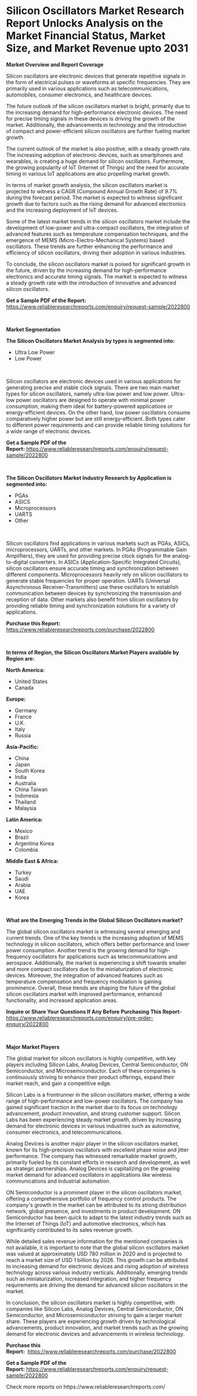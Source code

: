 <p><h1>Silicon Oscillators Market Research Report Unlocks Analysis on the Market Financial Status, Market Size, and Market Revenue upto 2031</h1></p><p><strong>Market Overview and Report Coverage</strong></p>
<p><p>Silicon oscillators are electronic devices that generate repetitive signals in the form of electrical pulses or waveforms at specific frequencies. They are primarily used in various applications such as telecommunications, automobiles, consumer electronics, and healthcare devices.</p><p>The future outlook of the silicon oscillators market is bright, primarily due to the increasing demand for high-performance electronic devices. The need for precise timing signals in these devices is driving the growth of the market. Additionally, the advancements in technology and the introduction of compact and power-efficient silicon oscillators are further fueling market growth.</p><p>The current outlook of the market is also positive, with a steady growth rate. The increasing adoption of electronic devices, such as smartphones and wearables, is creating a huge demand for silicon oscillators. Furthermore, the growing popularity of IoT (Internet of Things) and the need for accurate timing in various IoT applications are also propelling market growth.</p><p>In terms of market growth analysis, the silicon oscillators market is projected to witness a CAGR (Compound Annual Growth Rate) of 9.7% during the forecast period. The market is expected to witness significant growth due to factors such as the rising demand for advanced electronics and the increasing deployment of IoT devices.</p><p>Some of the latest market trends in the silicon oscillators market include the development of low-power and ultra-compact oscillators, the integration of advanced features such as temperature compensation techniques, and the emergence of MEMS (Micro-Electro-Mechanical Systems) based oscillators. These trends are further enhancing the performance and efficiency of silicon oscillators, driving their adoption in various industries.</p><p>To conclude, the silicon oscillators market is poised for significant growth in the future, driven by the increasing demand for high-performance electronics and accurate timing signals. The market is expected to witness a steady growth rate with the introduction of innovative and advanced silicon oscillators.</p></p>
<p><strong>Get a Sample PDF of the Report:</strong> <a href="https://www.reliableresearchreports.com/enquiry/request-sample/2022800">https://www.reliableresearchreports.com/enquiry/request-sample/2022800</a></p>
<p>&nbsp;</p>
<p><strong>Market Segmentation</strong></p>
<p><strong>The Silicon Oscillators Market Analysis by types is segmented into:</strong></p>
<p><ul><li>Ultra Low Power</li><li>Low Power</li></ul></p>
<p>&nbsp;</p>
<p><p>Silicon oscillators are electronic devices used in various applications for generating precise and stable clock signals. There are two main market types for silicon oscillators, namely ultra-low power and low power. Ultra-low power oscillators are designed to operate with minimal power consumption, making them ideal for battery-powered applications or energy-efficient devices. On the other hand, low power oscillators consume comparatively higher power but are still energy-efficient. Both types cater to different power requirements and can provide reliable timing solutions for a wide range of electronic devices.</p></p>
<p><strong>Get a Sample PDF of the Report:</strong>&nbsp;<a href="https://www.reliableresearchreports.com/enquiry/request-sample/2022800">https://www.reliableresearchreports.com/enquiry/request-sample/2022800</a></p>
<p>&nbsp;</p>
<p><strong>The Silicon Oscillators Market Industry Research by Application is segmented into:</strong></p>
<p><ul><li>PGAs</li><li>ASICS</li><li>Microprocessors</li><li>UARTS</li><li>Other</li></ul></p>
<p>&nbsp;</p>
<p><p>Silicon oscillators find applications in various markets such as PGAs, ASICs, microprocessors, UARTs, and other markets. In PGAs (Programmable Gain Amplifiers), they are used for providing precise clock signals for the analog-to-digital converters. In ASICs (Application-Specific Integrated Circuits), silicon oscillators ensure accurate timing and synchronization between different components. Microprocessors heavily rely on silicon oscillators to generate stable frequencies for proper operation. UARTs (Universal Asynchronous Receiver-Transmitters) use these oscillators to establish communication between devices by synchronizing the transmission and reception of data. Other markets also benefit from silicon oscillators by providing reliable timing and synchronization solutions for a variety of applications.</p></p>
<p><strong>Purchase this Report:</strong>&nbsp; <a href="https://www.reliableresearchreports.com/purchase/2022800">https://www.reliableresearchreports.com/purchase/2022800</a></p>
<p>&nbsp;</p>
<p><strong>In terms of Region, the Silicon Oscillators Market Players available by Region are:</strong></p>
<p>
    <p> <strong> North America: </strong>
        <ul>
            <li>United States</li>
            <li>Canada</li>
        </ul>
        </p> 
    <p> <strong> Europe: </strong>
        <ul>
            <li>Germany</li>
            <li>France</li>
            <li>U.K.</li>
            <li>Italy</li>
            <li>Russia</li>
        </ul>
        </p> 
    <p> <strong> Asia-Pacific: </strong>
        <ul>
            <li>China</li>
            <li>Japan</li>
            <li>South Korea</li>
            <li>India</li>
            <li>Australia</li>
            <li>China Taiwan</li>
            <li>Indonesia</li>
            <li>Thailand</li>
            <li>Malaysia</li>
        </ul>
        </p> 
    <p> <strong> Latin America: </strong>
        <ul>
            <li>Mexico</li>
            <li>Brazil</li>
            <li>Argentina Korea</li>
            <li>Colombia</li>
        </ul>
        </p> 
    <p> <strong> Middle East & Africa: </strong>
        <ul>
            <li>Turkey</li>
            <li>Saudi</li>
            <li>Arabia</li>
            <li>UAE</li>
            <li>Korea</li>
        </ul>
    </p>
    </p>
<p>&nbsp;</p>
<p><strong>What are the Emerging Trends in the Global Silicon Oscillators market?</strong></p>
<p><p>The global silicon oscillators market is witnessing several emerging and current trends. One of the key trends is the increasing adoption of MEMS technology in silicon oscillators, which offers better performance and lower power consumption. Another trend is the growing demand for high-frequency oscillators for applications such as telecommunications and aerospace. Additionally, the market is experiencing a shift towards smaller and more compact oscillators due to the miniaturization of electronic devices. Moreover, the integration of advanced features such as temperature compensation and frequency modulation is gaining prominence. Overall, these trends are shaping the future of the global silicon oscillators market with improved performance, enhanced functionality, and increased application areas.</p></p>
<p><strong>Inquire or Share Your Questions If Any Before Purchasing This Report</strong>- <a href="https://www.reliableresearchreports.com/enquiry/pre-order-enquiry/2022800">https://www.reliableresearchreports.com/enquiry/pre-order-enquiry/2022800</a></p>
<p>&nbsp;</p>
<p><strong>Major Market Players</strong></p>
<p><p>The global market for silicon oscillators is highly competitive, with key players including Silicon Labs, Analog Devices, Central Semiconductor, ON Semiconductor, and Microsemiconductor. Each of these companies is continuously striving to enhance their product offerings, expand their market reach, and gain a competitive edge.</p><p>Silicon Labs is a frontrunner in the silicon oscillators market, offering a wide range of high-performance and low-power oscillators. The company has gained significant traction in the market due to its focus on technology advancement, product innovation, and strong customer support. Silicon Labs has been experiencing steady market growth, driven by increasing demand for electronic devices in various industries such as automotive, consumer electronics, and telecommunications.</p><p>Analog Devices is another major player in the silicon oscillators market, known for its high-precision oscillators with excellent phase noise and jitter performance. The company has witnessed remarkable market growth, primarily fueled by its constant efforts in research and development, as well as strategic partnerships. Analog Devices is capitalizing on the growing market demand for advanced oscillators in applications like wireless communications and industrial automation.</p><p>ON Semiconductor is a prominent player in the silicon oscillators market, offering a comprehensive portfolio of frequency control products. The company's growth in the market can be attributed to its strong distribution network, global presence, and investments in product development. ON Semiconductor has been quick to adapt to the latest industry trends such as the Internet of Things (IoT) and automotive electronics, which has significantly contributed to its sales revenue growth.</p><p>While detailed sales revenue information for the mentioned companies is not available, it is important to note that the global silicon oscillators market was valued at approximately USD 780 million in 2020 and is projected to reach a market size of USD 1 billion by 2026. This growth can be attributed to increasing demand for electronic devices and rising adoption of wireless technology across various industry verticals. Additionally, emerging trends such as miniaturization, increased integration, and higher frequency requirements are driving the demand for advanced silicon oscillators in the market.</p><p>In conclusion, the silicon oscillators market is highly competitive, with companies like Silicon Labs, Analog Devices, Central Semiconductor, ON Semiconductor, and Microsemiconductor striving to gain a larger market share. These players are experiencing growth driven by technological advancements, product innovation, and market trends such as the growing demand for electronic devices and advancements in wireless technology.</p></p>
<p><strong>Purchase this Report:</strong>&nbsp;&nbsp;<a href="https://www.reliableresearchreports.com/purchase/2022800">https://www.reliableresearchreports.com/purchase/2022800</a></p>
<p></p>
<p><strong>Get a Sample PDF of the Report:</strong>&nbsp;<a href="https://www.reliableresearchreports.com/enquiry/request-sample/2022800">https://www.reliableresearchreports.com/enquiry/request-sample/2022800</a></p>
<p>Check more reports on https://www.reliableresearchreports.com/</p>
